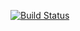 [![Build Status](https://travis-ci.com/caiyl2018/CSE110Lab5.svg?branch=main)](https://travis-ci.com/caiyl2018/CSE110Lab5)
